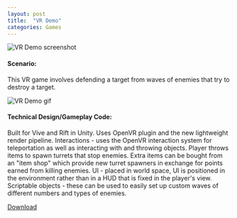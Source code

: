 ```yaml
---
layout: post
title:  "VR Demo"
categories: Games
---
```


![VR Demo screenshot]({{site.url}}/assets/img/VRDemoScreenshot.png)

#### Scenario: 
This VR game involves defending a target from waves of enemies that try to destroy a target.

![VR Demo gif]({{site.url}}/assets/img/VRDemoThrowClip.gif)

#### Technical Design/Gameplay Code:
Built for Vive and Rift in Unity.
Uses OpenVR plugin and the new lightweight render pipeline.
Interactions - uses the OpenVR interaction system for teleportation as well as interacting with and throwing objects.
Player throws items to spawn turrets that stop enemies. Extra items can be bought from an "item shop" which provide new turret spawners in exchange for points earned from killing enemies.
UI - placed in world space, UI is positioned in the environment rather than in a HUD that is fixed in the player's view.
Scriptable objects - these can be used to easily set up custom waves of different numbers and types of enemies.

<a href="https://drive.google.com/file/d/1X2zShi7fTdK_txH7JicIH46tfCi6yBVq/view?usp=sharing" target="blank">Download</a>